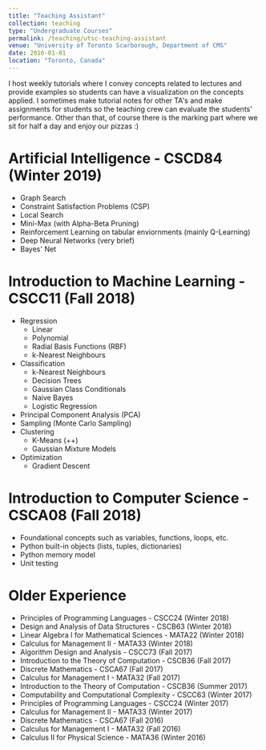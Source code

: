 ```yaml
---
title: "Teaching Assistant"
collection: teaching
type: "Undergraduate Courses"
permalink: /teaching/utsc-teaching-assistant
venue: "University of Toronto Scarborough, Department of CMS"
date: 2016-01-01
location: "Toronto, Canada"
---
```


I host weekly tutorials where I convey concepts related to lectures and provide examples so students can have a visualization on the concepts applied. I sometimes make tutorial notes for other TA's and make assignments for students so the teaching crew can evaluate the students' performance. Other than that, of course there is the marking part where we sit for half a day and enjoy our pizzas :)

Artificial Intelligence - CSCD84 (Winter 2019)
======

- Graph Search
- Constraint Satisfaction Problems (CSP)
- Local Search
- Mini-Max (with Alpha-Beta Pruning)
- Reinforcement Learning on tabular enviornments (mainly Q-Learning)
- Deep Neural Networks (very brief)
- Bayes' Net

Introduction to Machine Learning - CSCC11 (Fall 2018)
======

- Regression
  - Linear
  - Polynomial
  - Radial Basis Functions (RBF)
  - k-Nearest Neighbours
- Classification
  - k-Nearest Neighbours
  - Decision Trees
  - Gaussian Class Conditionals
  - Naive Bayes
  - Logistic Regression
- Principal Component Analysis (PCA)
- Sampling (Monte Carlo Sampling)
- Clustering
  - K-Means (++)
  - Gaussian Mixture Models
- Optimization
  - Gradient Descent

Introduction to Computer Science - CSCA08 (Fall 2018)
======

- Foundational concepts such as variables, functions, loops, etc.
- Python built-in objects (lists, tuples, dictionaries)
- Python memory model
- Unit testing

Older Experience
======

- Principles of Programming Languages - CSCC24 (Winter 2018)
- Design and Analysis of Data Structures - CSCB63 (Winter 2018)
- Linear Algebra I for Mathematical Sciences - MATA22 (Winter 2018)
- Calculus for Management II - MATA33 (Winter 2018)
- Algorithm Design and Analysis  - CSCC73 (Fall 2017)
- Introduction to the Theory of Computation - CSCB36 (Fall 2017)
- Discrete Mathematics - CSCA67 (Fall 2017)
- Calculus for Management I - MATA32 (Fall 2017)
- Introduction to the Theory of Computation - CSCB36 (Summer 2017)
- Computability and Computational Complexity - CSCC63 (Winter 2017)
- Principles of Programming Languages - CSCC24 (Winter 2017)
- Calculus for Management II - MATA33 (Winter 2017)
- Discrete Mathematics - CSCA67 (Fall 2016)
- Calculus for Management I - MATA32 (Fall 2016)
- Calculus II for Physical Science - MATA36 (Winter 2016)
